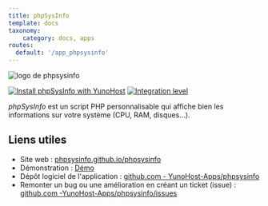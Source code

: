 ```yaml
---
title: phpSysInfo
template: docs
taxonomy:
    category: docs, apps
routes:
  default: '/app_phpsysinfo'
---
```


![logo de phpsysinfo](image://phpsysinfo_logo.png?height=80)

[![Install phpSysInfo with YunoHost](https://install-app.yunohost.org/install-with-yunohost.png)](https://install-app.yunohost.org/?app=phpsysinfo) [![Integration level](https://dash.yunohost.org/integration/phpsysinfo.svg)](https://dash.yunohost.org/appci/app/phpsysinfo)

*phpSysInfo* est un script PHP personnalisable qui affiche bien les informations sur votre système (CPU, RAM, disques...).

## Liens utiles

+ Site web : [phpsysinfo.github.io/phpsysinfo](https://phpsysinfo.github.io/phpsysinfo/)
+ Démonstration : [Démo](https://phpsysinfo.github.io/phpsysinfo/demos.html)
+ Dépôt logiciel de l'application : [github.com - YunoHost-Apps/phpsysinfo](https://github.com/YunoHost-Apps/phpsysinfo_ynh)
+ Remonter un bug ou une amélioration en créant un ticket (issue) : [github.com -YunoHost-Apps/phpsysinfo/issues](https://github.com/YunoHost-Apps/phpsysinfo_ynh/issues)
